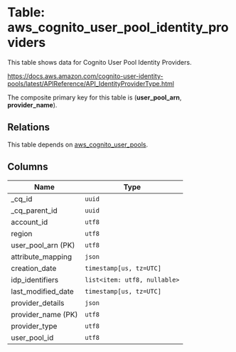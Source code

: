 # Table: aws_cognito_user_pool_identity_providers

This table shows data for Cognito User Pool Identity Providers.

https://docs.aws.amazon.com/cognito-user-identity-pools/latest/APIReference/API_IdentityProviderType.html

The composite primary key for this table is (**user_pool_arn**, **provider_name**).

## Relations

This table depends on [aws_cognito_user_pools](aws_cognito_user_pools.md).

## Columns

| Name          | Type          |
| ------------- | ------------- |
|_cq_id|`uuid`|
|_cq_parent_id|`uuid`|
|account_id|`utf8`|
|region|`utf8`|
|user_pool_arn (PK)|`utf8`|
|attribute_mapping|`json`|
|creation_date|`timestamp[us, tz=UTC]`|
|idp_identifiers|`list<item: utf8, nullable>`|
|last_modified_date|`timestamp[us, tz=UTC]`|
|provider_details|`json`|
|provider_name (PK)|`utf8`|
|provider_type|`utf8`|
|user_pool_id|`utf8`|